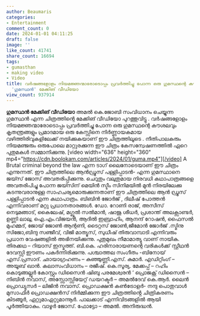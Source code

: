 ```yaml
---
author: Beaumaris
categories:
- Entertainment
comment_count: 0
date: 2024-01-01 04:11:25
draft: false
image: ''
like_count: 41741
share_count: 16694
tags:
- gumasthan
- making video
- Video
title: വർഷങ്ങളോളം നിയമജ്ഞന്മാരോടൊപ്പം പ്രവർത്തിച്ചു പോന്ന ഒരു ഗുമസ്ഥന്റെ കൗശലവും കുതന്ത്രങ്ങളും,
  'ഗുമസ്ഥൻ' മേക്കിങ് വീഡിയോ
view_count: 937914
---
```


**ഗുമസ്ഥൻ മേക്കിങ് വീഡിയോ** അമൽ കെ.ജോബി സംവിധാനം ചെയ്യുന്ന ഗുമസ്ഥൻ എന്ന ചിത്രത്തിന്റെ മേക്കിങ് വീഡിയോ പുറത്തുവിട്ടു . വർഷങ്ങളോളം നിയമജ്ഞന്മാരോടൊപ്പം പ്രവർത്തിച്ചു പോന്ന ഒരു ഗുമസ്ഥന്റെ കൗശലവും കൃതന്ത്രങ്ങളും പ്രമാദമായ ഒരു കേസ്സിനെ നിർണ്ണായകമായ വഴിത്തിരിവുകളിലേക്ക് നയിക്കുകയാണ് ഈ ചിത്രത്തിലൂടെ . നീതിപാലകരും നിയമഞ്ജരും ഒരുപോലെ മാറ്റുരക്കുന്ന ഈ ചിത്രം കേസന്വേഷണത്തിൽ ഏറെ പുതുമകൾ സമ്മാനിക്കുന്നു. [video width="636" height="360" mp4="https://cdn.boolokam.com/articles/2024/01/guma.mp4"][/video] A Brutal criminal beyond the law എന്ന ടാഗ് ലൈനോടെയാണ് ഈ ചിത്രം എന്നുന്നത്. ഈ ചിത്രത്തിലെ ആൻഡ്രൂസ് പള്ളിപ്പാടൻ- എന്ന ഗുമസ്ഥാനെ ജയ്സ് ജോസ് അവതരിപ്പിക്കുന്നു. ചെറുതും വലുതുമായ നിരവധി കഥാപാത്രങ്ങളെ അവതരിപിച്ചു പോന്ന ജയ്സിന് മെയിൻ സ്ടീം സിനിമയിൽ മുൻ നിരയിലേക്കു കടന്നുവരാനുള്ള സാഹചര്യമൊരുക്കുന്നതാണ് ഈ ചിത്രത്തിലെ ആൻ ഡ്രൂസ് പള്ളിപ്പാടൻ എന്ന കഥാപാത്രം. ബിബിൻ ജോർജ് , ദിലീഷ് പോത്തൻ എന്നിവരാണ് മറ്റു പ്രധാനതാരങ്ങൾ. ഡോ. റോണി രാജ്, അസീസ് നെടുമങ്ങാട്, കൈലേഷ്, മഗ്ബൂൽ സൽമാൻ, ഷാജു ശീധർ, പ്രശാന്ത് അലക്സാണ്ടർ, ഉണ്ണി ലാലു, ഐ.എം.വിജയൻ, ആദിൽ ഇബ്രാഹിം, ആനന്ദ് റോഷൻ, ഫൈസൽ മുഹമ്മദ്, ജോയ് ജോൺ ആന്റണി, ടൈറ്റസ് ജോൺ,ജീമോൻ ജോർജ് .സ്മിനു സിജോ,ബിന്ദു സഞ്ജീവ്, വിജി മാത്യൂസ്, സുധീഷ് തിരുവാമ്പാടി എന്നിവരും പ്രധാന വേഷങ്ങളിൽ അഭിനയിക്കുന്നു. പുതുമുഖം നീമാമാത്യു വാണ് നായിക. തിരക്കഥ – റിയാസ് ഇസ്മത്ത്. ബി.കെ. ഹരിനാരായണന്റെ വരികൾക്ക് സ്റ്റീഥൻ ദേവസ്സി ഈണം പകർന്നിരിക്കുന്നു. പശ്ചാത്തല സംഗീതം -ബിനോയ് എസ്.പ്രസാദ്. ഛായാഗ്രഹണം – കുഞ്ഞുണ്ണി.എസ്. കുമാർ. എഡിറ്റിംഗ് – അയൂബ് ഖാൻ. കലാസംവിധാനം – രജീഷ്. കെ.സൂര്യ. മേക്കപ്പ് – റഹിം കൊടുങ്ങല്ലൂർ കോസ്റ്റും ഡിസൈൻ ഷിബു പരമേശ്വരൻ ‘ പ്രൊജക്റ്റ് ഡിസൈൻ – നിബിൻ നവാസ്, അസ്സോസ്സിയേറ്റ് ഡയറക്ടർ – അമൽദേവ് കെ.ആർ. ലൈൻ പ്രൊഡ്യുസർ – ലിജിൻ നവാസ്. പ്രൊഡക്ഷൻ കൺട്രോളർ- നന്ദു പൊതുവാൾ മുസാഫിർ പ്രൊഡക്ഷൻസ് നിർമ്മിക്കുന്ന ഈ ചിത്രത്തിൻ്റെ ചിത്രികരണം കിടങ്ങൂർ, ഏറ്റുമാഏറ്റുമാന്നൂർ. പാലക്കാട്‌ എന്നിവിടങ്ങളിൽ ആയി പൂർത്തിയാകും. വാഴൂർ ജോസ്. ഫോട്ടോ – അമൽ. അനിരുദ്ധൻ.